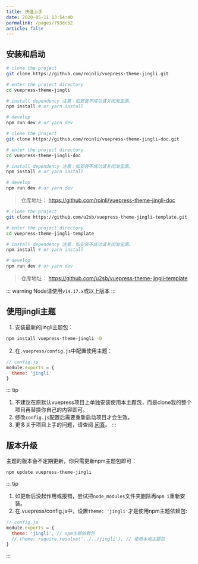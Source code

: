 ```yaml
---
title: 快速上手
date: 2020-05-11 13:54:40
permalink: /pages/793dcb2
article: false
---
```


## 安装和启动

<code-group>
  <code-block title="知识库兼博客风格预设配置" active>

```bash
# clone the project
git clone https://github.com/roinli/vuepress-theme-jingli.git

# enter the project directory
cd vuepress-theme-jingli

# install dependency 注意：如安装不成功请关闭淘宝源。
npm install # or yarn install

# develop
npm run dev # or yarn dev
```
  </code-block>

  <code-block title="文档风格预设配置">

```bash
# clone the project
git clone https://github.com/roinli/vuepress-theme-jingli-doc.git

# enter the project directory
cd vuepress-theme-jingli-doc

# install dependency 注意：如安装不成功请关闭淘宝源。
npm install # or yarn install

# develop
npm run dev # or yarn dev
```
> 仓库地址： <https://github.com/roinli/vuepress-theme-jingli-doc>

  </code-block>

  <code-block title="简洁模板预设配置(社区提供)">

```bash
# clone the project
git clone https://github.com/u2sb/vuepress-theme-jingli-template.git

# enter the project directory
cd vuepress-theme-jingli-template

# install dependency 注意：如安装不成功请关闭淘宝源。
npm install # or yarn install

# develop
npm run dev # or yarn dev
```
> 仓库地址： <https://github.com/u2sb/vuepress-theme-jingli-template>

  </code-block>
</code-group>

::: warning
Node请使用`v14.17.x`或以上版本
:::

## 使用jingli主题

1. 安装最新的jingli主题包：
```sh
npm install vuepress-theme-jingli -D
```

2. 在`.vuepress/config.js`中配置使用主题：
```js
// config.js
module.exports = {
  theme: 'jingli'
}
```

::: tip
  1. 不建议在原默认vuepress项目上单独安装使用本主题包，而是clone我的整个项目再替换你自己的内容即可。
  2. 修改`config.js`配置后需要重新启动项目才会生效。
  3. 更多关于项目上手的问题，请查阅 [问答](/pages/9cc27d/)。
:::


## 版本升级

主题的版本会不定期更新，你只需更新npm主题包即可：
```sh
npm update vuepress-theme-jingli
```

::: tip
1. 如更新后没起作用或报错，尝试把`node_modules`文件夹删除再`npm i`重新安装。
2. 在.vuepress/config.js中，设置`theme: 'jingli'`才是使用npm主题依赖包:
```js
// config.js
module.exports = {
  theme: 'jingli', // npm主题依赖包
  // theme: require.resolve('../../jingli'), // 使用本地主题包
}
```
:::
